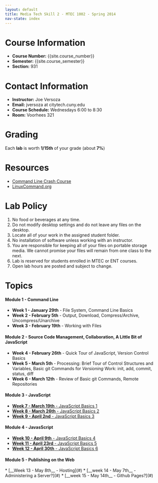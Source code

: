 ```yaml
---
layout: default
title: Media Tech Skill 2 - MTEC 1002 - Spring 2014
nav-state: index
---
```

<a name="contact-info"></a>

Course Information
====
* __Course Number:__ {{site.course_number}}
* __Semester:__ {{site.course_semester}}
* __Section:__ 931

<a name="contact-info"></a>

Contact Information
====
* __Instructor:__ Joe Versoza
* __Email:__ jversoza at citytech.cuny.edu
* __Course Schedule:__ Wednesdays 6:00 to 8:30
* __Room:__ Voorhees 321



<a name="grading"></a>

Grading
====
Each __lab__ is worth __1/15th__ of your grade (about __7%__)

<a name="resources"></a>

Resources
====
* [Command Line Crash Course](http://cli.learncodethehardway.org/book/)
* [LinuxCommand.org](http://linuxcommand.org/lc3_resources.php)

<a name="lab"></a>

Lab Policy
====
1. No food or beverages at any time.
2. Do not modify desktop settings and do not leave any files on the desktop.
3. Locate all of your work in the assigned student folder.
4. No installation of software unless working with an instructor.
5. You are responsible for keeping all of your files on portable storage media. We cannot promise your files will remain from one class to the next.
6. Lab is reserved for students enrolled in MTEC or ENT courses.
7. Open lab hours are posted and subject to change.

<a name="topics"></a>

Topics
====

<h4 class='module-title'>Module 1 - Command Line</h4>

* __Week 1 - January 29th__ - File System, Command Line Basics
* __Week 2 - February 5th__ - Output, Download, Compress/Archive, Uncompress/Unarchive
* __Week 3 - February 19th__ - Working with Files

<h4 class='module-title'>Module 2 - Source Code Management, Collaboration, A Little Bit of JavaScript</h4>

* __Week 4 - February 26th__ - Quick Tour of JavaScript, Version Control Basics
* __Week 5 - March 5th__ - Processing: Brief Tour of Control Structures and Variables, Basic git Commands for _Versioning_ Work: init, add, commit, status, diff
* __Week 6 - March 12th__ - Review of Basic git Commands, Remote Repositories

<h4 class='module-title'>Module 3 - JavaScript</h4>

* [__Week 7 - March 19th__ - JavaScript Basics 1](#)
* [__Week 8 - March 26th__ - JavaScript Basics 2](#)
* [__Week 9 - April 2nd__ - JavaScript Basics 3](#)

<h4 class='module-title'>Module 4 - JavasScript</h4>

* [__Week 10 - April 9th__ - JavaScript Basics 4](#)
* [__Week 11 - April 23rd__ - JavaScript Basics 5](#)
* [__Week 12 - April 30th__ - JavaScript Basics 6](#)

<h4 class='module-title'>Module 5 - Publishing on the Web</h4>
* [__Week 13 - May 8th__ - Hosting](#)
* [__week 14 - May 7th__ - Administering a Server?](#)
* [__week 15 - May 14th__ - Github Pages?](#)



<script>
$(document).ready(function() {
	var m = $('.module-title')
	$('.module-title + ul li').click(function () {
		var m = $(this).find('>ul');
		m.toggle();
		return false;
	});
});
 
</script>


